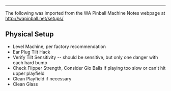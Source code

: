 ***
The following was imported from the WA Pinball Machine Notes webpage at http://wapinball.net/setups/
## Physical Setup
-   Level Machine, per factory recommendation
-   Ear Plug Tilt Hack
-   Verify Tilt Sensitivity -- should be sensitive, but only one danger with each hard bump
-   Check Flipper Strength, Consider Glo Balls if playing too slow or can't hit upper playfield
-   Clean Playfield if necessary
-   Clean Glass

